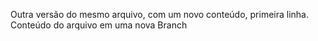 Outra versão do mesmo arquivo, com um novo conteúdo, primeira linha.
Conteúdo do arquivo em uma nova Branch